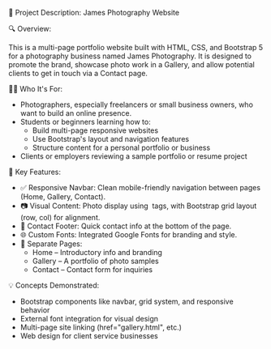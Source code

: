 📸 Project Description: James Photography Website

🔍 Overview:

This is a multi-page portfolio website built with HTML, CSS, and Bootstrap 5 for a photography business named James Photography. It is designed to promote the brand, showcase photo work in a Gallery, and allow potential clients to get in touch via a Contact page.

🧑‍💼 Who It's For:
- Photographers, especially freelancers or small business owners, who want to build an online presence.
- Students or beginners learning how to:
  - Build multi-page responsive websites
  - Use Bootstrap's layout and navigation features
  - Structure content for a personal portfolio or business
- Clients or employers reviewing a sample portfolio or resume project

🧩 Key Features:
- ✅ Responsive Navbar: Clean mobile-friendly navigation between pages (Home, Gallery, Contact).
- 📷 Visual Content: Photo display using <img> tags, with Bootstrap grid layout (row, col) for alignment.
- 📝 Contact Footer: Quick contact info at the bottom of the page.
- 🌐 Custom Fonts: Integrated Google Fonts for branding and style.
- 📄 Separate Pages:
  - Home – Introductory info and branding
  - Gallery – A portfolio of photo samples
  - Contact – Contact form for inquiries

💡 Concepts Demonstrated:
- Bootstrap components like navbar, grid system, and responsive behavior
- External font integration for visual design
- Multi-page site linking (href="gallery.html", etc.)
- Web design for client service businesses
